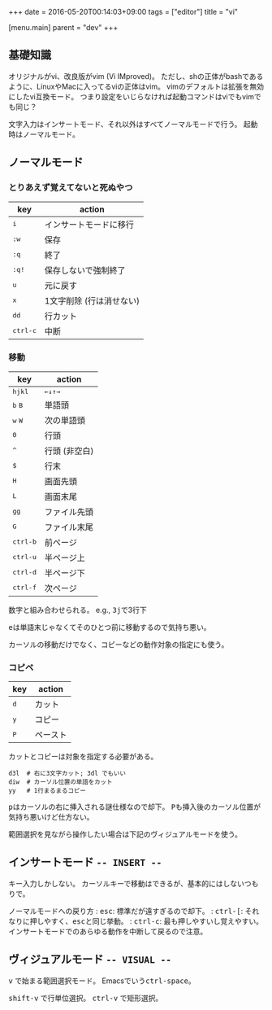 +++
date = 2016-05-20T00:14:03+09:00
tags = ["editor"]
title = "vi"

[menu.main]
  parent = "dev"
+++

## 基礎知識

オリジナルがvi、改良版がvim (Vi IMproved)。
ただし、shの正体がbashであるように、LinuxやMacに入ってるviの正体はvim。
vimのデフォルトは拡張を無効にしたvi互換モード。
つまり設定をいじらなければ起動コマンドはviでもvimでも同じ？

文字入力はインサートモード、それ以外はすべてノーマルモードで行う。
起動時はノーマルモード。

## ノーマルモード

### とりあえず覚えてないと死ぬやつ

key             | action
--------------- | ------
<kbd>i</kbd>    | インサートモードに移行
<kbd>:w</kbd>   | 保存
<kbd>:q</kbd>   | 終了
<kbd>:q!</kbd>  | 保存しないで強制終了
<kbd>u</kbd>    | 元に戻す
<kbd>x</kbd>    | 1文字削除 (行は消せない)
<kbd>dd</kbd>   | 行カット
<kbd>ctrl-c</kbd> | 中断


### 移動

key               | action
----------------- | ------
<kbd>hjkl</kbd>   | <kbd>←↓↑→</kbd>
<kbd>b</kbd> <kbd>B</kbd> | 単語頭
<kbd>w</kbd> <kbd>W</kbd> | 次の単語頭
<kbd>0</kbd>      | 行頭
<kbd>^</kbd>      | 行頭 (非空白)
<kbd>$</kbd>      | 行末
<kbd>H</kbd>      | 画面先頭
<kbd>L</kbd>      | 画面末尾
<kbd>gg</kbd>     | ファイル先頭
<kbd>G</kbd>      | ファイル末尾
<kbd>ctrl-b</kbd> | 前ページ
<kbd>ctrl-u</kbd> | 半ページ上
<kbd>ctrl-d</kbd> | 半ページ下
<kbd>ctrl-f</kbd> | 次ページ

数字と組み合わせられる。
e.g., <kbd>3j</kbd>で3行下

<kbd>e</kbd>は単語末じゃなくてそのひとつ前に移動するので気持ち悪い。

カーソルの移動だけでなく、コピーなどの動作対象の指定にも使う。

### コピペ

key          | action
------------ | ------
<kbd>d</kbd> | カット
<kbd>y</kbd> | コピー
<kbd>P</kbd> | ペースト

カットとコピーは対象を指定する必要がある。

```nohighlight
d3l  # 右に3文字カット; 3dl でもいい
diw  # カーソル位置の単語をカット
yy   # 1行まるまるコピー
```

<kbd>p</kbd>はカーソルの右に挿入される謎仕様なので却下。
<kbd>P</kbd>も挿入後のカーソル位置が気持ち悪いけど仕方ない。

範囲選択を見ながら操作したい場合は下記のヴィジュアルモードを使う。


## インサートモード `-- INSERT --`

キー入力しかしない。
カーソルキーで移動はできるが、基本的にはしないつもりで。

ノーマルモードへの戻り方
: <kbd>esc</kbd>: 標準だが遠すぎるので却下。
: <kbd>ctrl-[</kbd>: それなりに押しやすく、<kbd>esc</kbd>と同じ挙動。
: <kbd>ctrl-c</kbd>: 最も押しやすいし覚えやすい。
  インサートモードでのあらゆる動作を中断して戻るので注意。


## ヴィジュアルモード `-- VISUAL --`

<kbd>v</kbd> で始まる範囲選択モード。
Emacsでいう<kbd>ctrl-space</kbd>。

<kbd>shift-v</kbd> で行単位選択。
<kbd>ctrl-v</kbd> で矩形選択。


